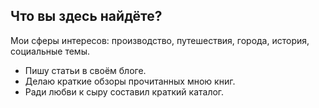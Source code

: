 Что вы здесь найдёте?
-
Мои сферы интересов: производство, путешествия, города, история, социальные темы.
* Пишу статьи в своём блоге.
* Делаю краткие обзоры прочитанных мною книг.
* Ради любви к сыру составил краткий каталог.
